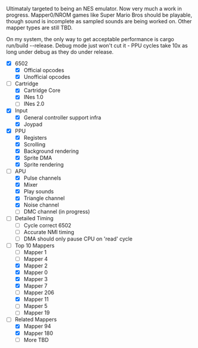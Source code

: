 Ultimataly targeted to being an NES emulator. Now very much a work in progress. Mapper0/NROM games like Super Mario Bros should be playable, though sound is incomplete as sampled sounds are being worked on. Other mapper types are still TBD.

On my system, the only way to get acceptable performance is cargo run/build --release. Debug mode just won't cut it - PPU cycles take 10x as long under debug as they do under release.

- [X] 6502
    - [X] Official opcodes
    - [X] Unofficial opcodes
- [ ]  Cartridge
    - [X] Cartridge Core
    - [X] INes 1.0
    - [ ] INes 2.0
- [X] Input
    - [X] General controller support infra
    - [X] Joypad
- [X] PPU
    - [X] Registers
    - [X] Scrolling
    - [X] Background rendering
    - [X] Sprite DMA
    - [X] Sprite rendering
- [ ] APU
    - [X] Pulse channels
    - [X] Mixer
    - [X] Play sounds
    - [X] Triangle channel
    - [X] Noise channel  
    - [ ] DMC channel (in progress)
- [ ] Detailed Timing
    - [ ] Cycle correct 6502
    - [ ] Accurate NMI timing
    - [ ] DMA should only pause CPU on 'read' cycle
- [ ] Top 10 Mappers
    - [ ] Mapper 1 
    - [ ] Mapper 4 
    - [X] Mapper 2 
    - [X] Mapper 0 
    - [X] Mapper 3 
    - [X] Mapper 7 
    - [ ] Mapper 206 
    - [X] Mapper 11 
    - [ ] Mapper 5 
    - [ ] Mapper 19
- [ ] Related Mappers
    - [X] Mapper 94
    - [X] Mapper 180
    - [ ] More TBD